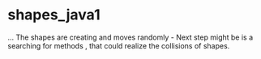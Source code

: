 # shapes_java1
...
The shapes are creating and moves randomly -
Next step might be is a searching for methods , that could realize the collisions of shapes.
